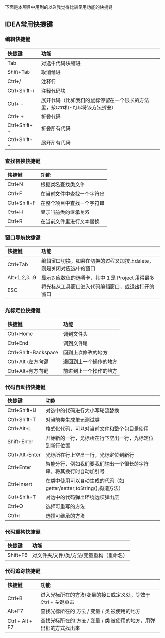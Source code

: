 下面是本项目中用到的以及我觉得比较常用功能的快捷键

## IDEA常用快捷键

### 编辑快捷键

|快捷键|功能|
|:-|:-|
|Tab|对选中代码块缩进|
|Shift+Tab|取消缩进|
|Ctrl+/|注释行|
|Ctrl+Shift+/|注释代码块|
|Ctrl+ -|展开代码（比如我们的鼠标停留在一个很长的方法里，按Ctrl和-可以将该方法折叠）|
|Ctrl+ +|折叠代码|
|Ctrl+Shift+ -|折叠所有代码|
|Ctrl+Shift+ -|展开所有代码|

### 查找替换快捷键

|快捷键|功能|
|:-|:-|
|Ctrl+N|根据类名查找类文件|
|Ctrl+F|在当前文件中查找一个字符串|
|Ctrl+Shift+F|在整个项目中查找一个字符串
|Ctrl+H|显示当前类的继承关系|
|Ctrl+R|在当前文件里进行文本替换|

### 窗口导航快捷键


|快捷键|功能|
|:-|:-|
|Ctrl+Tab|编辑窗口切换，如果在切换的过程又加按上delete，则是关闭对应选中的窗口|
|Alt+1,2,3...9|显示对应数值的选项卡，其中 1 是 Project 用得最多|
|ESC|将光标从工具窗口进入代码编辑窗口，或退出打开的窗口|

### 光标定位快捷键

|快捷键|功能|
|:-|:-|
|Ctrl+Home|调到文件头|
|Ctrl+End|调到文件尾|
|Ctrl+Shift+Backspace|回到上次修改的地方|
|Ctrl+Alt+左方向键|退回到上一个操作的地方|
|Ctrl+Alt+有方向键|前进到上一个操作的地方|

### 代码自动挡快捷键

|快捷键|功能|
|:-|:-|
|Ctrl+Shift+U|对选中的代码进行大小写轮流替换|
|Ctrl+Shift+T|对当前类生成单元测试类|
|Ctrl+Alt+L|格式化代码，可以对当前文件和整个包目录使用|
|Shift+Enter|开始新的一行，光标所在行下空出一行，光标定位到新行位置|
|Ctrl+Alt+Enter|光标所在行上空出一行，光标定位到新行|
|Ctrl+Enter|智能分行，例如我们要我们输出一个很长的字符串，将其换行时自动加引号|
|Ctrl+Insert|在类中使用可以自动生成的代码（如getter/setter,toString(),构造方法）|
|Ctrl+Shift+T|对选中的代码弹出环绕选项弹出层|
|Ctrl+O|选择可重写的方法|
|Ctrl+I|选择可继承的方法|

### 代码重构快捷键

|快捷键|功能|
|:-|:-|
|Shift+F6|对文件夹/文件/类/方法/变量重构（重命名）|

### 代码追踪快捷键

|快捷键|功能|
|:-|:-|
|Ctrl+B|进入光标所在的方法/变量的接口或定义处，等效于 Ctrl + 左键单击|
|Alt+F7|查找光标所在的 方法 / 变量 / 类 被使用的地方|
|Ctrl + Alt + F7|查找光标所在的 方法 / 变量 / 类 被使用的地方，用弹出框的方式找出来|




